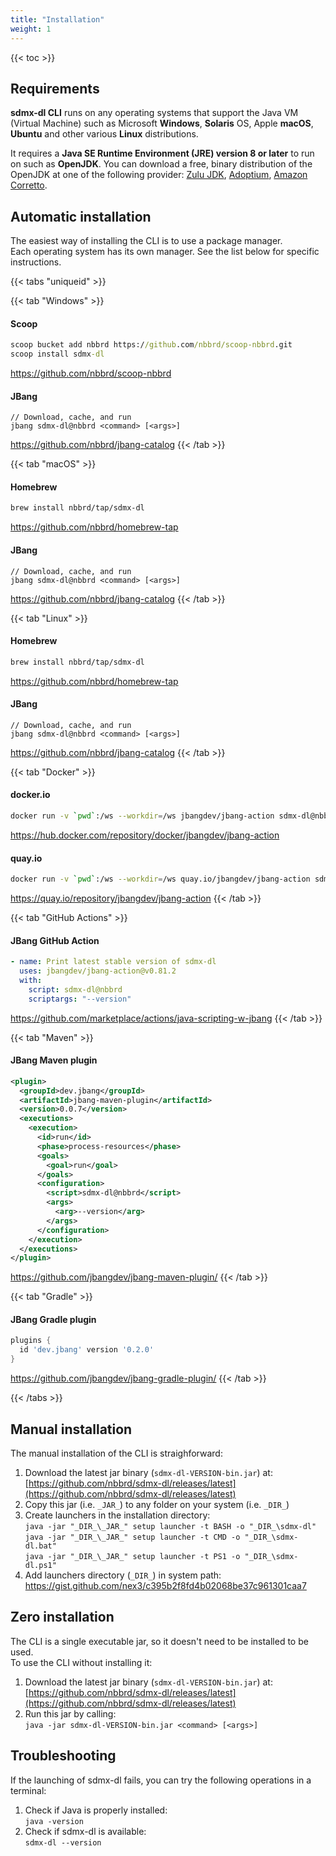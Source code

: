 ```yaml
---
title: "Installation"
weight: 1
---
```


{{< toc >}}

## Requirements

**sdmx-dl CLI** runs on any operating systems that support the Java VM (Virtual Machine) such as Microsoft **Windows**, **Solaris** OS, Apple **macOS**, **Ubuntu** and other various **Linux** distributions.

It requires a **Java SE Runtime Environment (JRE) version 8 or later** to run on such as **OpenJDK**. You can download a free, binary distribution of the OpenJDK at one of the following provider:
[Zulu JDK](https://www.azul.com/downloads/zulu/),
[Adoptium](https://adoptium.net/),
[Amazon Corretto](https://aws.amazon.com/corretto/).

## Automatic installation

The easiest way of installing the CLI is to use a package manager.  
Each operating system has its own manager. See the list below for specific instructions.

{{< tabs "uniqueid" >}}

{{< tab "Windows" >}}
#### Scoop
```bat
scoop bucket add nbbrd https://github.com/nbbrd/scoop-nbbrd.git
scoop install sdmx-dl
```
https://github.com/nbbrd/scoop-nbbrd

#### JBang
```
// Download, cache, and run
jbang sdmx-dl@nbbrd <command> [<args>]
```
https://github.com/nbbrd/jbang-catalog
{{< /tab >}}

{{< tab "macOS" >}} 
#### Homebrew
```bash
brew install nbbrd/tap/sdmx-dl
```
https://github.com/nbbrd/homebrew-tap

#### JBang
```
// Download, cache, and run
jbang sdmx-dl@nbbrd <command> [<args>]
```
https://github.com/nbbrd/jbang-catalog
{{< /tab >}}

{{< tab "Linux" >}} 
#### Homebrew
```bash
brew install nbbrd/tap/sdmx-dl
```
https://github.com/nbbrd/homebrew-tap

#### JBang
```
// Download, cache, and run
jbang sdmx-dl@nbbrd <command> [<args>]
```
https://github.com/nbbrd/jbang-catalog
{{< /tab >}}

{{< tab "Docker" >}}
#### docker.io
```bash
docker run -v `pwd`:/ws --workdir=/ws jbangdev/jbang-action sdmx-dl@nbbrd --version
```
https://hub.docker.com/repository/docker/jbangdev/jbang-action

#### quay.io
```bash
docker run -v `pwd`:/ws --workdir=/ws quay.io/jbangdev/jbang-action sdmx-dl@nbbrd --version
```
https://quay.io/repository/jbangdev/jbang-action
{{< /tab >}}

{{< tab "GitHub Actions" >}}
#### JBang GitHub Action
```yml
- name: Print latest stable version of sdmx-dl
  uses: jbangdev/jbang-action@v0.81.2
  with:
    script: sdmx-dl@nbbrd
    scriptargs: "--version"
```
https://github.com/marketplace/actions/java-scripting-w-jbang
{{< /tab >}}

{{< tab "Maven" >}}
#### JBang Maven plugin
```xml
<plugin>
  <groupId>dev.jbang</groupId>
  <artifactId>jbang-maven-plugin</artifactId>
  <version>0.0.7</version>
  <executions>
    <execution>
      <id>run</id>
      <phase>process-resources</phase>
      <goals>
        <goal>run</goal>
      </goals>
      <configuration>
        <script>sdmx-dl@nbbrd</script>
        <args>
          <arg>--version</arg>
        </args>
      </configuration>
    </execution>
  </executions>
</plugin>
```
https://github.com/jbangdev/jbang-maven-plugin/
{{< /tab >}}

{{< tab "Gradle" >}}
#### JBang Gradle plugin
```groovy
plugins {
  id 'dev.jbang' version '0.2.0'
}
```
https://github.com/jbangdev/jbang-gradle-plugin/
{{< /tab >}}

{{< /tabs >}}

## Manual installation

The manual installation of the CLI is straighforward:

1. Download the latest jar binary (`sdmx-dl-VERSION-bin.jar`) at:  
   [https://github.com/nbbrd/sdmx-dl/releases/latest](https://github.com/nbbrd/sdmx-dl/releases/latest)
2. Copy this jar (i.e. `_JAR_`) to any folder on your system (i.e. `_DIR_`)
3. Create launchers in the installation directory:  
   `java -jar "_DIR_\_JAR_" setup launcher -t BASH -o "_DIR_\sdmx-dl"`  
   `java -jar "_DIR_\_JAR_" setup launcher -t CMD -o "_DIR_\sdmx-dl.bat"`  
   `java -jar "_DIR_\_JAR_" setup launcher -t PS1 -o "_DIR_\sdmx-dl.ps1"`
4. Add launchers directory (`_DIR_`) in system path:  
   https://gist.github.com/nex3/c395b2f8fd4b02068be37c961301caa7

## Zero installation

The CLI is a single executable jar, so it doesn't need to be installed to be used.  
To use the CLI without installing it:

1. Download the latest jar binary (`sdmx-dl-VERSION-bin.jar`) at:  
   [https://github.com/nbbrd/sdmx-dl/releases/latest](https://github.com/nbbrd/sdmx-dl/releases/latest)
2. Run this jar by calling:  
   `java -jar sdmx-dl-VERSION-bin.jar <command> [<args>]`

## Troubleshooting

If the launching of sdmx-dl fails, you can try the following operations in a terminal:

1. Check if Java is properly installed:  
   `java -version`
2. Check if sdmx-dl is available:  
   `sdmx-dl --version`
